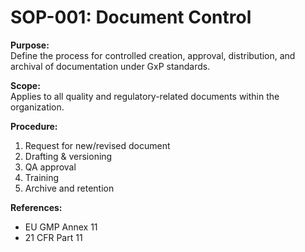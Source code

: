 # SOP-001: Document Control

**Purpose:**  
Define the process for controlled creation, approval, distribution, and archival of documentation under GxP standards.

**Scope:**  
Applies to all quality and regulatory-related documents within the organization.

**Procedure:**  
1. Request for new/revised document  
2. Drafting & versioning  
3. QA approval  
4. Training  
5. Archive and retention  

**References:**  
- EU GMP Annex 11  
- 21 CFR Part 11  
